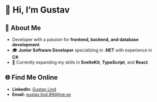 # 👋 Hi, I’m Gustav

## 🎯 About Me  
- Developer with a passion for **frontend, backend, and database development**.  
- 🎓 **Junior Software Developer** specializing in **.NET** with experience in **C#**.  
- 🌱 Currently expanding my skills in **SvelteKit**, **TypeScript**, and **React**.

## 🌐 Find Me Online  
- **LinkedIn:** [Gustav Lind](https://www.linkedin.com/in/gustav-lind-a27bb9200/)  
- **Email:** [gustav.lind.99@live.se](mailto:gustav.lind.99@live.se)
